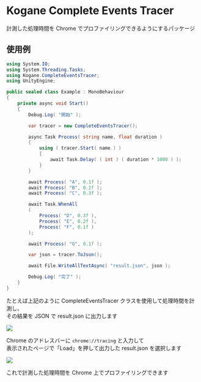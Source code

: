 # Kogane Complete Events Tracer

計測した処理時間を Chrome でプロファイリングできるようにするパッケージ

## 使用例

```cs
using System.IO;
using System.Threading.Tasks;
using Kogane.CompleteEventsTracer;
using UnityEngine;

public sealed class Example : MonoBehaviour
{
    private async void Start()
    {
        Debug.Log( "開始" );

        var tracer = new CompleteEventsTracer();

        async Task Process( string name, float duration )
        {
            using ( tracer.Start( name ) )
            {
                await Task.Delay( ( int ) ( duration * 1000 ) );
            }
        }

        await Process( "A", 0.1f );
        await Process( "B", 0.2f );
        await Process( "C", 0.3f );

        await Task.WhenAll
        (
            Process( "D", 0.3f ),
            Process( "E", 0.2f ),
            Process( "F", 0.1f )
        );

        await Process( "G", 0.1f );

        var json = tracer.ToJson();

        await File.WriteAllTextAsync( "result.json", json );

        Debug.Log( "完了" );
    }
}
```

たとえば上記のように CompleteEventsTracer クラスを使用して処理時間を計測し、  
その結果を JSON で result.json に出力します  

![](https://user-images.githubusercontent.com/6134875/148707198-525b10de-1ca7-4a62-8e96-c6cce0c0420d.png)

Chrome のアドレスバーに `chrome://tracing` と入力して  
表示されたページで「Load」を押して出力した result.json を選択します  

![](https://user-images.githubusercontent.com/6134875/148707199-c561a391-22ec-46b3-b93f-62e580bb9ba6.png)

これで計測した処理時間を Chrome 上でプロファイリングできます  